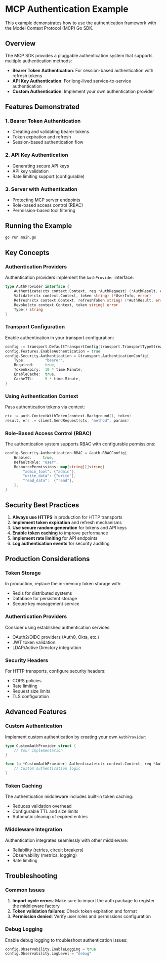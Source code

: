 # MCP Authentication Example

This example demonstrates how to use the authentication framework with the Model Context Protocol (MCP) Go SDK.

## Overview

The MCP SDK provides a pluggable authentication system that supports multiple authentication methods:
- **Bearer Token Authentication**: For session-based authentication with refresh tokens
- **API Key Authentication**: For long-lived service-to-service authentication
- **Custom Authentication**: Implement your own authentication provider

## Features Demonstrated

### 1. Bearer Token Authentication
- Creating and validating bearer tokens
- Token expiration and refresh
- Session-based authentication flow

### 2. API Key Authentication
- Generating secure API keys
- API key validation
- Rate limiting support (configurable)

### 3. Server with Authentication
- Protecting MCP server endpoints
- Role-based access control (RBAC)
- Permission-based tool filtering

## Running the Example

```bash
go run main.go
```

## Key Concepts

### Authentication Providers

Authentication providers implement the `AuthProvider` interface:

```go
type AuthProvider interface {
    Authenticate(ctx context.Context, req *AuthRequest) (*AuthResult, error)
    Validate(ctx context.Context, token string) (*UserInfo, error)
    Refresh(ctx context.Context, refreshToken string) (*AuthResult, error)
    Revoke(ctx context.Context, token string) error
    Type() string
}
```

### Transport Configuration

Enable authentication in your transport configuration:

```go
config := transport.DefaultTransportConfig(transport.TransportTypeStreamableHTTP)
config.Features.EnableAuthentication = true
config.Security.Authentication = &transport.AuthenticationConfig{
    Type:         "bearer",
    Required:     true,
    TokenExpiry:  10 * time.Minute,
    EnableCache:  true,
    CacheTTL:     5 * time.Minute,
}
```

### Using Authentication Context

Pass authentication tokens via context:

```go
ctx := auth.ContextWithToken(context.Background(), token)
result, err := client.SendRequest(ctx, "method", params)
```

### Role-Based Access Control (RBAC)

The authentication system supports RBAC with configurable permissions:

```go
config.Security.Authentication.RBAC = &auth.RBACConfig{
    Enabled:     true,
    DefaultRole: "user",
    ResourcePermissions: map[string][]string{
        "admin_tool": {"admin"},
        "write_data": {"write"},
        "read_data":  {"read"},
    },
}
```

## Security Best Practices

1. **Always use HTTPS** in production for HTTP transports
2. **Implement token expiration** and refresh mechanisms
3. **Use secure random generation** for tokens and API keys
4. **Enable token caching** to improve performance
5. **Implement rate limiting** for API endpoints
6. **Log authentication events** for security auditing

## Production Considerations

### Token Storage
In production, replace the in-memory token storage with:
- Redis for distributed systems
- Database for persistent storage
- Secure key management service

### Authentication Providers
Consider using established authentication services:
- OAuth2/OIDC providers (Auth0, Okta, etc.)
- JWT token validation
- LDAP/Active Directory integration

### Security Headers
For HTTP transports, configure security headers:
- CORS policies
- Rate limiting
- Request size limits
- TLS configuration

## Advanced Features

### Custom Authentication
Implement custom authentication by creating your own `AuthProvider`:

```go
type CustomAuthProvider struct {
    // Your implementation
}

func (p *CustomAuthProvider) Authenticate(ctx context.Context, req *AuthRequest) (*AuthResult, error) {
    // Custom authentication logic
}
```

### Token Caching
The authentication middleware includes built-in token caching:
- Reduces validation overhead
- Configurable TTL and size limits
- Automatic cleanup of expired entries

### Middleware Integration
Authentication integrates seamlessly with other middleware:
- Reliability (retries, circuit breakers)
- Observability (metrics, logging)
- Rate limiting

## Troubleshooting

### Common Issues

1. **Import cycle errors**: Make sure to import the auth package to register the middleware factory
2. **Token validation failures**: Check token expiration and format
3. **Permission denied**: Verify user roles and permissions configuration

### Debug Logging

Enable debug logging to troubleshoot authentication issues:

```go
config.Observability.EnableLogging = true
config.Observability.LogLevel = "debug"
```

